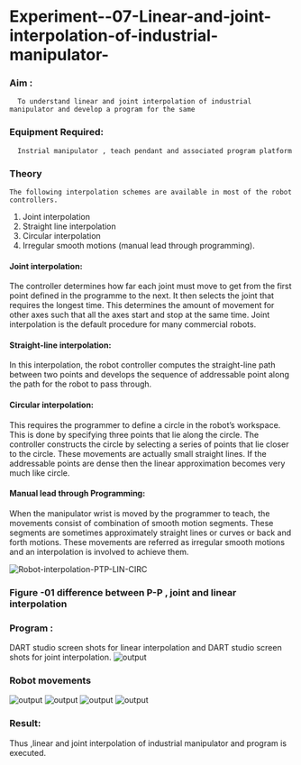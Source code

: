 # Experiment--07-Linear-and-joint-interpolation-of-industrial-manipulator-

### Aim :
      To understand linear and joint interpolation of industrial manipulator and develop a program for the same 
      
### Equipment Required: 
      Instrial manipulator , teach pendant and associated program platform 
      
### Theory 
    The following interpolation schemes are available in most of the robot controllers.
1. Joint interpolation
2. Straight line interpolation
3. Circular interpolation
4. Irregular smooth motions (manual lead through programming).
#### Joint interpolation: 
The controller determines how far each joint must move to get from the first point defined in the programme to the next. It then selects the joint that
requires the longest time. This determines the amount of movement for other axes such that all the axes start and stop at the same time. Joint interpolation is the default procedure for many commercial robots.

#### Straight-line interpolation: 
In this interpolation, the robot controller computes the straight-line path between two points and develops the sequence of addressable point along the path for the robot to pass through.

#### Circular interpolation: 
This requires the programmer to define a circle in the
robot’s workspace. This is done by specifying three points that lie along the circle. The controller constructs the circle by selecting a series of points that lie closer to the circle. These movements are actually small straight lines. If the addressable points are dense then the linear approximation becomes very much like circle.


#### Manual lead through Programming: 
When the manipulator wrist is moved by the programmer to teach, the movements consist of combination of smooth motion segments. These segments are sometimes approximately straight lines or curves or back and forth motions. These movements are referred as irregular smooth motions and an interpolation is involved to achieve them.




![Robot-interpolation-PTP-LIN-CIRC](https://user-images.githubusercontent.com/36288975/201615171-d0886aaa-8220-4b0c-8a1d-3d8a5c69c76a.png)

### Figure -01 difference between P-P , joint and linear interpolation 


### Program : 
DART studio screen shots for linear interpolation and DART studio screen shots for joint interpolation. 
![output](https://github.com/RuchithaReddy28/Experiment--07-Linear-and-joint-interpolation-of-industrial-manipulator-/blob/main/robo1.png?raw=true)

### Robot movements 
![output](https://github.com/RuchithaReddy28/Experiment--07-Linear-and-joint-interpolation-of-industrial-manipulator-/blob/main/robo2.png?raw=true)
![output](https://github.com/RuchithaReddy28/Experiment--07-Linear-and-joint-interpolation-of-industrial-manipulator-/blob/main/robo3.png?raw=true)
![output](https://github.com/RuchithaReddy28/Experiment--07-Linear-and-joint-interpolation-of-industrial-manipulator-/blob/main/robo4.png?raw=true)
![output](https://github.com/RuchithaReddy28/Experiment--07-Linear-and-joint-interpolation-of-industrial-manipulator-/blob/main/robo5.png?raw=true)

### Result: 
Thus ,linear and joint interpolation of industrial manipulator and program is executed.
